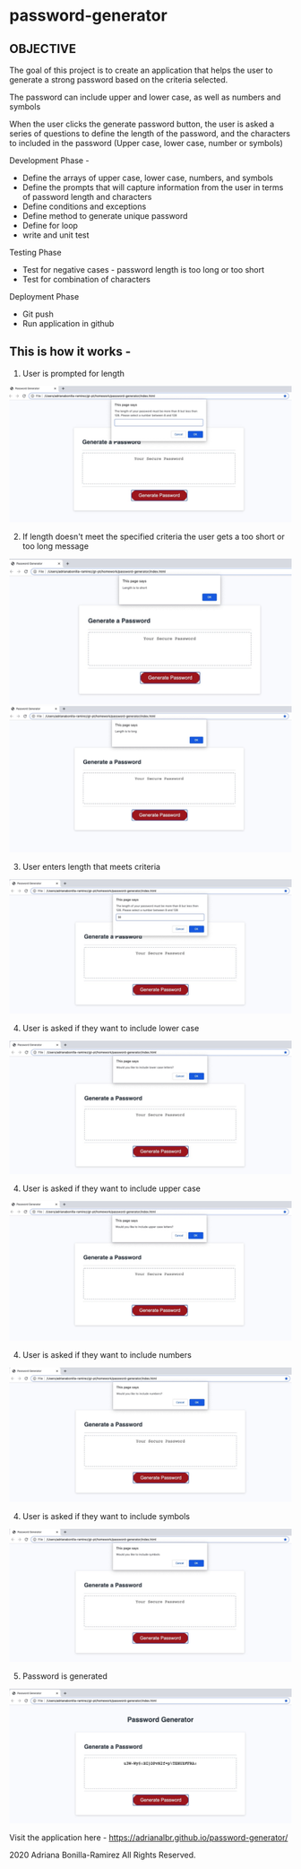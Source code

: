 # password-generator

## OBJECTIVE

The goal of this project is to create an application that helps the user to generate a strong password based on the criteria selected.

The password can include upper and lower case, as well as numbers and symbols

When the user clicks the generate password button, the user is asked a series of questions to define the length of the password, and the characters to included in the password (Upper case, lower case, number or symbols)

Development Phase - 
- Define the arrays of upper case, lower case, numbers, and symbols
- Define the prompts that will capture information from the user in terms of password length and characters
- Define conditions and exceptions
- Define method to generate unique password
- Define for loop
- write and unit test


Testing Phase
- Test for negative cases - password length is too long or too short
- Test for combination of characters


Deployment Phase
- Git push
- Run application in github

## This is how it works - 

1. User is prompted for length

![password-generator](images/promptlenght.jpeg)

2. If length doesn't meet the specified criteria the user gets a too short or too long message

![password-generator](images/errorshort.jpeg)
![password-generator](images/errorlong.jpeg)

3. User enters length that meets criteria

![password-generator](images/length.jpeg)

4. User is asked if they want to include lower case

![password-generator](images/lowercase.jpeg)

4. User is asked if they want to include upper case

![password-generator](images/uppercase.jpeg)

4. User is asked if they want to include numbers

![password-generator](images/numbers.jpeg)

4. User is asked if they want to include symbols

![password-generator](images/symbols.jpeg)

5. Password is generated

![password-generator](images/password.jpeg)


Visit the application here - https://adrianalbr.github.io/password-generator/



2020 Adriana Bonilla-Ramirez All Rights Reserved.

